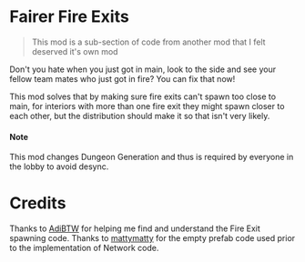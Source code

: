 # Fairer Fire Exits
> This mod is a sub-section of code from another mod that I felt deserved it's own mod

Don't you hate when you just got in main, look to the side and see your fellow team mates who just got in fire? You can fix that now!

This mod solves that by making sure fire exits can't spawn too close to main, for interiors with more than one fire exit they might spawn closer to each other, but the distribution should make it so that isn't very likely.

#### Note
This mod changes Dungeon Generation and thus is required by everyone in the lobby to avoid desync.

# Credits

Thanks to [AdiBTW](https://thunderstore.io/c/lethal-company/p/AdiBTW/) for helping me find and understand the Fire Exit spawning code.
Thanks to [mattymatty](https://thunderstore.io/c/lethal-company/p/mattymatty/) for the empty prefab code used prior to the implementation of Network code.
